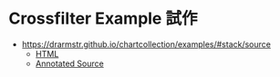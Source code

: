 # Crossfilter Example 試作

* https://drarmstr.github.io/chartcollection/examples/#stack/source
    * [HTML](https://drarmstr.github.io/chartcollection/examples/#stack/html)
    * [Annotated Source](https://drarmstr.github.io/chartcollection/examples/#stack/source)